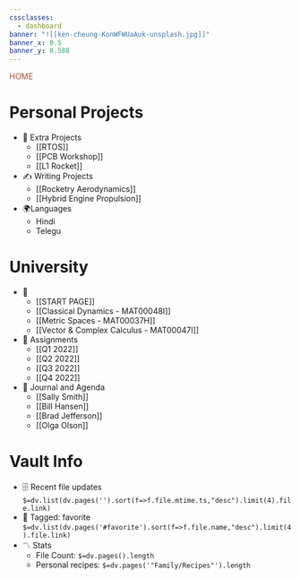 ```yaml
---
cssclasses:
  - dashboard
banner: "![[ken-cheung-KonWFWUaAuk-unsplash.jpg]]"
banner_x: 0.5
banner_y: 0.588
---
```

<div class="title" style="color:Sienna">HOME</div>

 # Personal Projects
- 🏡 Extra Projects
	- [[RTOS]]
	- [[PCB Workshop]]
	- [[L1 Rocket]] 
 - ✍️ Writing Projects
	- [[Rocketry Aerodynamics]]
	- [[Hybrid Engine Propulsion]]
- 🌍Languages
	- Hindi
	- Telegu

# University
- 💼 
	- [[START PAGE]]
	- [[Classical Dynamics - MAT00048I]]
	- [[Metric Spaces - MAT00037H]]
	- [[Vector & Complex Calculus - MAT00047I]]
- 📖 Assignments 
	- [[Q1 2022]]
	- [[Q2 2022]]
	- [[Q3 2022]]
	- [[Q4 2022]]
- 👥 Journal and Agenda 
	- [[Sally Smith]]
	- [[Bill Hansen]]
	- [[Brad Jefferson]]
	- [[Olga Olson]]

# Vault Info
- 🗄️ Recent file updates
 `$=dv.list(dv.pages('').sort(f=>f.file.mtime.ts,"desc").limit(4).file.link)`
- 🔖 Tagged:  favorite 
 `$=dv.list(dv.pages('#favorite').sort(f=>f.file.name,"desc").limit(4).file.link)`
- 〽️ Stats
	-  File Count: `$=dv.pages().length`
	-  Personal recipes: `$=dv.pages('"Family/Recipes"').length`